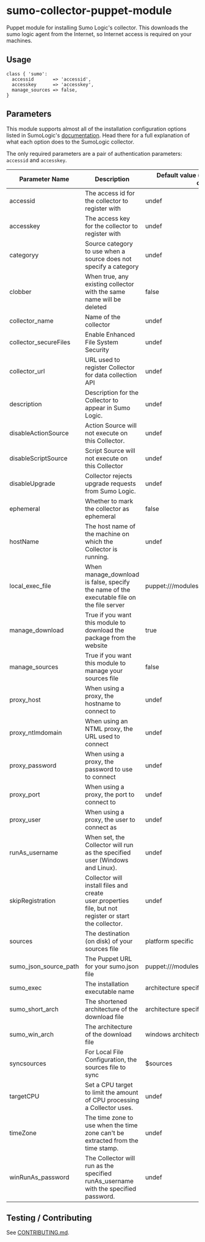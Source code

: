 sumo-collector-puppet-module
============================

Puppet module for installing Sumo Logic's collector. This downloads the sumo
logic agent from the Internet, so Internet access is required on your machines.

## Usage
```Puppet
class { 'sumo':
  accessid       => 'accessid',
  accesskey      => 'accesskey',
  manage_sources => false,
}
```

## Parameters
This module supports almost all of the installation configuration options listed in
SumoLogic's [documentation](https://help.sumologic.com/Send-Data/Installed-Collectors/05Reference-Information-for-Collector-Installation/06Parameters-for-the-Command-Line-Installer).  Head there
for a full explanation of what each option does to the SumoLogic collector.

The only required parameters are a pair of authentication parameters: `accessid` and `accesskey`.

| Parameter Name        | Description                                            | Default value (in the module, not the collector)
|-----------------------|--------------------------------------------------------|-------------------------------------------------
| accessid              | The access id for the collector to register with       | undef
| accesskey             | The access key for the collector to register with      | undef
| categoryy             | Source category to use when a source does not specify a category                                              | undef
| clobber               | When true, any existing collector with the same name will be deleted                                          | false
| collector_name        | Name of the collector                                  | undef
| collector_secureFiles | Enable Enhanced File System Security                   | undef
| collector_url         | URL used to register Collector for data collection API | undef
| description           | Description for the Collector to appear in Sumo Logic. | undef
| disableActionSource   | Action Source will not execute on this Collector.      | undef
| disableScriptSource   | Script Source will not execute on this Collector       | undef
| disableUpgrade        | Collector rejects upgrade requests from Sumo Logic.    | undef
| ephemeral             | Whether to mark the collector as ephemeral             | false
| hostName              | The host name of the machine on which the Collector is running.                                               | undef
| local_exec_file       | When manage_download is false, specify the name of the executable file on the file server                     | puppet:///modules/sumo/packages/sumo.exe
| manage_download       | True if you want this module to download the package from the website                                         | true
| manage_sources        | True if you want this module to manage your sources file                                                      | false
| proxy_host            | When using a proxy, the hostname to connect to         | undef
| proxy_ntlmdomain      | When using an NTML proxy, the URL used to connect      | undef
| proxy_password        | When using a proxy, the password to use to connect     | undef
| proxy_port            | When using a proxy, the port to connect to             | undef
| proxy_user            | When using a proxy, the user to connect as             | undef
| runAs_username        | When set, the Collector will run as the specified user (Windows and Linux).                                   | undef
| skipRegistration      | Collector will install files and create user.properties file, but not register or start the collector.        | undef
| sources               | The destination (on disk) of your sources file         | platform specific
| sumo_json_source_path | The Puppet URL for your sumo.json file                 | puppet:///modules/sumo/json/sumo.json
| sumo_exec             | The installation executable name                       | architecture specific
| sumo_short_arch       | The shortened architecture of the download file        | architecture specific
| sumo_win_arch         | The architecture of the download file                  | windows architecture specific
| syncsources           | For Local File Configuration, the sources file to sync | $sources
| targetCPU             | Set a CPU target to limit the amount of CPU processing a Collector uses.                                      | undef
| timeZone              | The time zone to use when the time zone can't be extracted from the time stamp.                               | undef
| winRunAs_password     | The Collector will run as the specified runAs_username with the specified password.                           | undef

## Testing / Contributing
See [CONTRIBUTING.md](https://github.com/SumoLogic/sumo-collector-puppet-module/blob/master/CONTRIBUTING.md).
